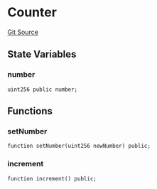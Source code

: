 # Counter
[Git Source](https://github.com/malda-protocol/malda-lending/blob/7babde64a69e0bddbfb8ee96e52976dd39acebdd/src\Counter.sol)


## State Variables
### number

```solidity
uint256 public number;
```


## Functions
### setNumber


```solidity
function setNumber(uint256 newNumber) public;
```

### increment


```solidity
function increment() public;
```

